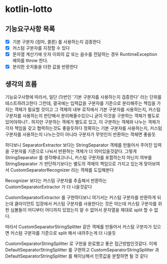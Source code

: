 # kotlin-lotto

## 기능요구사항 목록
- [X] 기본 구분자 (컴마, 콜론) 를 사용하는지 검증한다
- [X] 커스텀 구분자를 지정할 수 있다 
- [X] 문자열 계산기에 숫자 이외의 값 또는 음수를 전달하는 경우 RuntimeException 예외를 throw 한다.
- [X] 분리한 숫자들을 더한 값을 반환한다

## 생각의 흐름
기능요구사항에 따라서, 일단 (1)번인 '기본 구분자를 사용하는지 검증한다' 라는 단위를 테스트하려고한다
그런데, 결국에는 입력값을 구분자를 기준으로 분리해주는 책임을 가지는 객체가 필요할 것이고
그 객체의 내부 로직에서 기본 구분자를 사용하는지, 커스텀 구분자를 사용하는지 판단해서 분리해줄수있으니
굳이 이것을 구분하는 객체가 별도로 있어야하나?..
하지만 구분하는 객체가 별도로 있고, 이 구분하는 객체와 나누는 객체가 각자 책임을 갖고 협력하는것도 좋을듯하다
정확히는 기본 구분자를 사용하는지, 커스텀 구분자를 사용하는지 나누는것이 아니라
구분자가 무엇인지 반환하는 객체면 좋을듯

하다보니 SeparatorExtractor 보다는 StringSeparator 객체를 만들어서
주어진 입력을 구분자를 기준으로 나눠서 반환하는 객체가 더 의미있을것같다. 
그렇게 StringSeparator 를 생각해내고나니, 커스텀 구분자를 포함하는지 아닌지 여부를 
StringSeparator 가 판단하기보다는 별도의 객체의 책임으로 가지고 있는게 맞아보여서
CustomSeparatorRecognizer 라는 객체를 도입해본다

Recognizer 보다는 커스텀 구분자를 추출해서 반환하는 CustomSeparatorExtractor 가 더 나을것같다

CustomSeparatorExtractor 를 구현하다보니 
여기서는 커스텀 구분자를 반환하게 되는데
클라이언트 입장에서 커스텀 구분자를 사용한다는 것은 아는데
커스텀 구분자를 위한 심볼들이 어디부터 어디까지 있었는지 알 수 없어서
문자열을 제대로 split 할 수 없다.

따라서 CustomSeparatorStringSplitter 같은 객체를 만들어서
커스텀 구분자가 있으면 커스텀 구분자를 기준으로 split 해서 내려주는게 더 나을듯

CustomSeparatorStringSplitter 로 구현을 완료했고 좋은 접근방법인것같다. 
이제 DefaultSeparatorStringSplitter 를 구현하고
CustomSeparatorStringSplitter 과 DefaultSeparatorStringSplitter 를 체이닝해서
인풋값을 분할하면 될 것 같다
